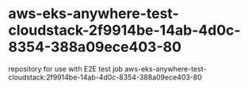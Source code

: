 # aws-eks-anywhere-test-cloudstack-2f9914be-14ab-4d0c-8354-388a09ece403-80
repository for use with E2E test job aws-eks-anywhere-test-cloudstack:2f9914be-14ab-4d0c-8354-388a09ece403-80
